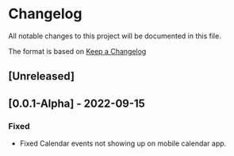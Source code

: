 # Changelog

All notable changes to this project will be documented in this file.

The format is based on [Keep a Changelog](https://keepachangelog.com/en/1.0.0/)

## [Unreleased]

## [0.0.1-Alpha] - 2022-09-15

### Fixed

- Fixed Calendar events not showing up on mobile calendar app.
